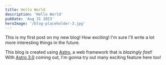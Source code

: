 ```yaml
---
title: Hello World
description: 'Hello World'
pubDate: 'Aug 31 2023'
heroImage: '/blog-placeholder-3.jpg'
---
```


This is my first post on my new blog! How exciting!
I'm sure I'll write a lot more interesting things in the future.

This blog is created using [Astro](https://www.gatsbyjs.org), a web 
framework that is _blazingly fast!_ With [Astro 3.0](https://astro.build/blog/astro-3/)
coming out, I'm gonna try out many exciting feature here too!
